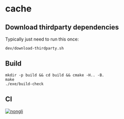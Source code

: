 # cache

## Download thirdparty dependencies

Typically just need to run this once:

```shell
dev/download-thirdparty.sh
```

## Build

```shell
mkdir -p build && cd build && cmake -H.. -B.
make
./exe/build-check
```

## CI
[![nongli](https://circleci.com/gh/nongli/cache.svg?style=svg)](https://app.circleci.com/pipelines/github/nongli)
